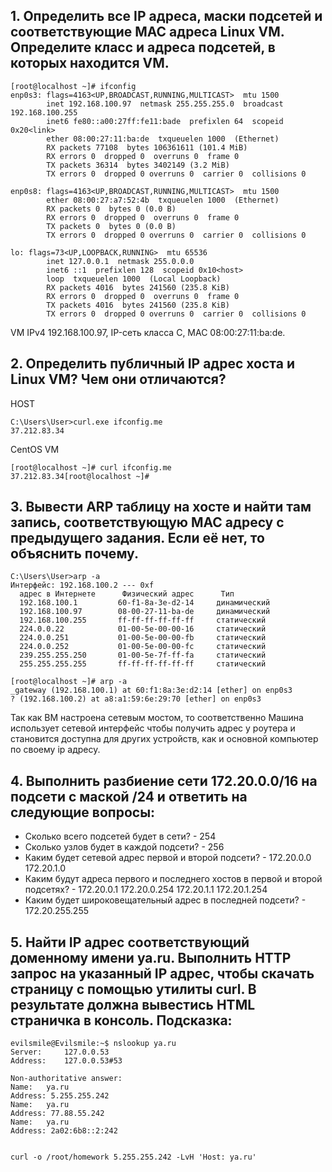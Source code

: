 ## 1. Определить все IP адреса, маски подсетей и соответствующие MAC адреса Linux VM. Определите класс и адреса подсетей, в которых находится VM.
```
[root@localhost ~]# ifconfig
enp0s3: flags=4163<UP,BROADCAST,RUNNING,MULTICAST>  mtu 1500
        inet 192.168.100.97  netmask 255.255.255.0  broadcast 192.168.100.255
        inet6 fe80::a00:27ff:fe11:bade  prefixlen 64  scopeid 0x20<link>
        ether 08:00:27:11:ba:de  txqueuelen 1000  (Ethernet)
        RX packets 77108  bytes 106361611 (101.4 MiB)
        RX errors 0  dropped 0  overruns 0  frame 0
        TX packets 36314  bytes 3402149 (3.2 MiB)
        TX errors 0  dropped 0 overruns 0  carrier 0  collisions 0

enp0s8: flags=4163<UP,BROADCAST,RUNNING,MULTICAST>  mtu 1500
        ether 08:00:27:a7:52:4b  txqueuelen 1000  (Ethernet)
        RX packets 0  bytes 0 (0.0 B)
        RX errors 0  dropped 0  overruns 0  frame 0
        TX packets 0  bytes 0 (0.0 B)
        TX errors 0  dropped 0 overruns 0  carrier 0  collisions 0

lo: flags=73<UP,LOOPBACK,RUNNING>  mtu 65536
        inet 127.0.0.1  netmask 255.0.0.0
        inet6 ::1  prefixlen 128  scopeid 0x10<host>
        loop  txqueuelen 1000  (Local Loopback)
        RX packets 4016  bytes 241560 (235.8 KiB)
        RX errors 0  dropped 0  overruns 0  frame 0
        TX packets 4016  bytes 241560 (235.8 KiB)
        TX errors 0  dropped 0 overruns 0  carrier 0  collisions 0
```
VM IPv4 192.168.100.97, IP-сеть класса C, MAC 08:00:27:11:ba:de.

## 2. Определить публичный IP адрес хоста и Linux VM? Чем они отличаются?

HOST
```
C:\Users\User>curl.exe ifconfig.me
37.212.83.34
```
CentOS VM
```
[root@localhost ~]# curl ifconfig.me
37.212.83.34[root@localhost ~]# 
```
## 3. Вывести ARP таблицу на хосте и найти там запись, соответствующую MAC адресу с предыдущего задания. Если её нет, то объяснить почему.
```
C:\Users\User>arp -a
Интерфейс: 192.168.100.2 --- 0xf
  адрес в Интернете      Физический адрес      Тип
  192.168.100.1         60-f1-8a-3e-d2-14     динамический
  192.168.100.97        08-00-27-11-ba-de     динамический
  192.168.100.255       ff-ff-ff-ff-ff-ff     статический
  224.0.0.22            01-00-5e-00-00-16     статический
  224.0.0.251           01-00-5e-00-00-fb     статический
  224.0.0.252           01-00-5e-00-00-fc     статический
  239.255.255.250       01-00-5e-7f-ff-fa     статический
  255.255.255.255       ff-ff-ff-ff-ff-ff     статический

[root@localhost ~]# arp -a
_gateway (192.168.100.1) at 60:f1:8a:3e:d2:14 [ether] on enp0s3
? (192.168.100.2) at a8:a1:59:6e:29:70 [ether] on enp0s3
```
Так как ВМ настроена сетевым мостом, то соответственно Машина использует сетевой интерфейс чтобы получить адрес у роутера и становится доступна для других устройств, как и основной компьютер по своему ip адресу.

## 4. Выполнить разбиение сети 172.20.0.0/16 на подсети с маской /24 и ответить на следующие вопросы:
- Сколько всего подсетей будет в сети? - 254
- Сколько узлов будет в каждой подсети? - 256
- Каким будет сетевой адрес первой и второй подсети? - 172.20.0.0 172.20.1.0
- Каким будут адреса первого и последнего хостов в первой и второй подсетях? - 172.20.0.1 172.20.0.254 172.20.1.1 172.20.1.254
- Каким будет широковещательный адрес в последней подсети? - 172.20.255.255
## 5. Найти IP адрес соответствующий доменному имени ya.ru. Выполнить HTTP запрос на указанный IP адрес, чтобы скачать страницу с помощью утилиты curl. В результате должна вывестись HTML страничка в консоль. Подсказка:
```
evilsmile@Evilsmile:~$ nslookup ya.ru
Server:		127.0.0.53
Address:	127.0.0.53#53

Non-authoritative answer:
Name:	ya.ru
Address: 5.255.255.242
Name:	ya.ru
Address: 77.88.55.242
Name:	ya.ru
Address: 2a02:6b8::2:242


curl -o /root/homework 5.255.255.242 -LvH 'Host: ya.ru'
```


